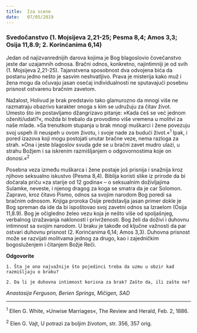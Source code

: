 ```yaml
---
title:  Iza scene
date:   07/05/2019
---
```


### Svedočanstvo  (1. Mojsijeva 2,21-25; Pesma 8,4; Amos 3,3; Osija 11,8.9; 2. Korinćanima 6,14)

Jedan od najizvanrednijih darova kojima je Bog blagoslovio čovečanstvo jeste dar uzajamnih odnosa. Bračni odnos, konkretno, najintimniji je od svih (1. Mojsijeva 2,21-25). Tajanstvena sposobnost dva odvojena bića da postanu jedno nešto je sasvim neshvatljivo. Prava je misterija kako muž i žena mogu da očuvaju jasan osećaj individualnosti ne sputavajući posebnu prisnost ostvarenu bračnim zavetom.

Nažalost, Holivud je brak predstavio tako glamurozno da mnogi više ne razmatraju obazrivo karakter onoga s kim se udružuju za čitav život. Umesto što im postavljamo džangrizavo pitanje: »Kada ćeš se već jednom oženiti/udati?«, možda bi trebalo da provodimo više vremena u molitvi za naše mlade. »Sa trenutkom stupanja u brak mnogi muškarci i žene povezuju svoj uspeh ili neuspeh u ovom životu, i svoje nade za budući život.«<sup>1</sup> Ipak, i pored izazova koji mogu postojati unutar bračne veze, nema razloga za strah. »Ona i jeste blagoslov svuda gde se u bračni zavet mudro ulazi, u strahu Božjem i sa iskrenim razmišljanjem o odgovornostima koje on donosi.«<sup>2</sup>

Posebna veza između muškarca i žene postaje još prisnija i snažnija kroz njihovo seksualno iskustvo (Pesma 8,4). Biblija koristi slike iz prirode da bi dočarala priču »za starije od 12 godina« – o seksualnim doživljajima Sulamke, neveste, i njenog dragog za koga se smatra da je car Solomon. Zapravo, kroz čitavo Pismo, odnos sa svojim narodom Bog poredi sa bračnim odnosom. Knjiga proroka Osije predstavlja jasan primer dokle je Bog spreman da ide da bi ispoštovao svoj zavetni odnos sa Izraelom (Osija 11,8.9). Bog je očigledno želeo vezu koja je nešto više od spoljašnjeg, verbalnog izražavanja naklonosti i privrženosti. Bog želi da doživi i duhovnu intimnost sa svojim narodom. U braku je takođe od ključne važnosti da par ostvari duhovnu prisnost (2. Korinćanima 6,14; Amos 3,3). Duhovna prisnost može se razvijati molitvama jednog za drugo, kao i zajedničkim bogosluženjem i čitanjem Božje Reči.

**Odgovorite**

`1. Šta je ono najvažnije što pojedinci treba da uzmu u obzir kad razmišljaju o braku?`

`2. Da li je duhovna intimnost korisna za brak? Zašto da, ili zašto ne?`

*Anastasija Ferguson, Berien Springs, Mičigen, SAD*

______________

<sup>1</sup>	Ellen G. White, »Unwise Marriages«, The Review and Herald, Feb. 2, 1886.

<sup>2</sup>	Elen G. Vajt, U potrazi za boljim životom, str. 356, 357 orig.

